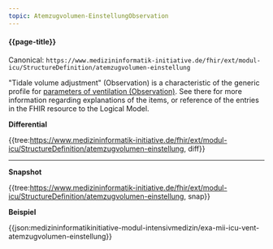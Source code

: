 ```yaml
---
topic: Atemzugvolumen-EinstellungObservation
---
```

#### {{page-title}}

Canonical: 
```https://www.medizininformatik-initiative.de/fhir/ext/modul-icu/StructureDefinition/atemzugvolumen-einstellung```

"Tidale volume adjustment" (Observation) is a characteristic of the generic profile for [parameters of ventilation (Observation)](https://www.medizininformatik-initiative.de/fhir/ext/modul-icu/StructureDefinition/mii-parameter-von-beatmung). See there for more information regarding explanations of the items, or reference of the entries in the FHIR resource to the Logical Model. 

**Differential**

{{tree:https://www.medizininformatik-initiative.de/fhir/ext/modul-icu/StructureDefinition/atemzugvolumen-einstellung, diff}}

---

**Snapshot**

{{tree:https://www.medizininformatik-initiative.de/fhir/ext/modul-icu/StructureDefinition/atemzugvolumen-einstellung, snap}}

**Beispiel**

{{json:medizininformatikinitiative-modul-intensivmedizin/exa-mii-icu-vent-atemzugvolumen-einstellung}}